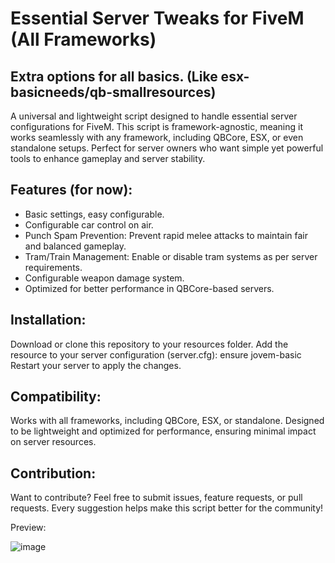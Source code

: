 # Essential Server Tweaks for FiveM (All Frameworks)
## Extra options for all basics. (Like esx-basicneeds/qb-smallresources)
A universal and lightweight script designed to handle essential server configurations for FiveM. This script is framework-agnostic, meaning it works seamlessly with any framework, including QBCore, ESX, or even standalone setups. Perfect for server owners who want simple yet powerful tools to enhance gameplay and server stability.
## Features (for now):
- Basic settings, easy configurable.
- Configurable car control on air.
- Punch Spam Prevention: Prevent rapid melee attacks to maintain fair and balanced gameplay.
- Tram/Train Management: Enable or disable tram systems as per server requirements.
- Configurable weapon damage system.
- Optimized for better performance in QBCore-based servers.

## Installation:
Download or clone this repository to your resources folder.
Add the resource to your server configuration (server.cfg):
ensure jovem-basic
Restart your server to apply the changes.

## Compatibility:
Works with all frameworks, including QBCore, ESX, or standalone.
Designed to be lightweight and optimized for performance, ensuring minimal impact on server resources.

## Contribution:
Want to contribute? Feel free to submit issues, feature requests, or pull requests. Every suggestion helps make this script better for the community!

Preview:



![image](https://github.com/user-attachments/assets/4a78d9ed-2004-40e4-a742-527b3ca15475)
